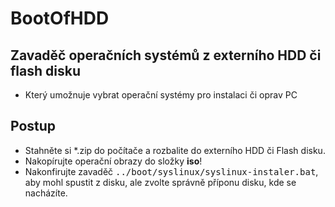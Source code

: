 # BootOfHDD

## Zavaděč operačních systémů z externího HDD či flash disku

- Který umožnuje vybrat operační systémy pro instalaci či oprav PC

## Postup

- Stahněte si \*.zip do počítače a rozbalite do externího HDD či Flash disku.
- Nakopírujte operační obrazy do složky **iso**!
- Nakonfirujte zavaděč <kbd>../boot/syslinux/syslinux-instaler.bat</kbd>, aby mohl spustit z disku, ale zvolte správně příponu disku, kde se nacházíte.
